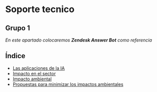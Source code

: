 # Soporte tecnico

## Grupo 1

_En este apartado colocaremos **Zendesk Answer Bot** como referencia_


## Índice
- [Las aplicaciones de la IA](aplicaciones_de_la_ia1.md)
- [Impacto en el sector](#impacto-en-el-sector1)
- [Impacto ambiental](#impacto-ambiental1)
- [Propuestas para minimizar los impactos ambientales](#propuestas-para-minimizar-los-impactos-ambientales1)
